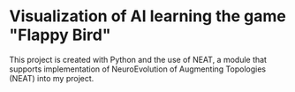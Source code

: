 # Visualization of AI learning the game "Flappy Bird"

This project is created with Python and the use of NEAT, a module that supports implementation of NeuroEvolution of Augmenting Topologies (NEAT) into my project.
